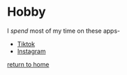 # Hobby

I _spend_ most of my time on these apps-

* [Tiktok](https://www.tiktok.com)
* [Instagram](https://www.instagram.com)

[return to home](./README.md)
